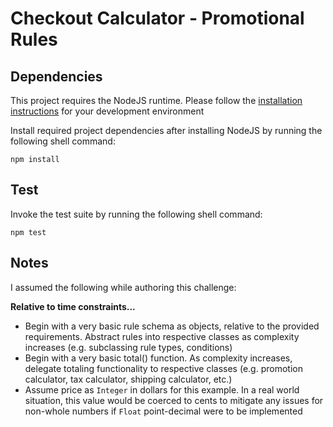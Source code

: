 # Checkout Calculator - Promotional Rules

## Dependencies

This project requires the NodeJS runtime. Please follow the [installation instructions](https://nodejs.org) for your development environment

Install required project dependencies after installing NodeJS by running the following shell command:

```npm install```

## Test

Invoke the test suite by running the following shell command:

```npm test```

## Notes

I assumed the following while authoring this challenge:

__Relative to time constraints...__

* Begin with a very basic rule schema as objects, relative to the provided requirements. Abstract rules into respective classes as complexity increases (e.g. subclassing rule types, conditions)
* Begin with a very basic total() function. As complexity increases, delegate totaling functionality to respective classes (e.g. promotion calculator, tax calculator, shipping calculator, etc.)
* Assume price as `Integer` in dollars for this example. In a real world situation, this value would be coerced to cents to mitigate any issues for non-whole numbers if `Float` point-decimal were to be implemented